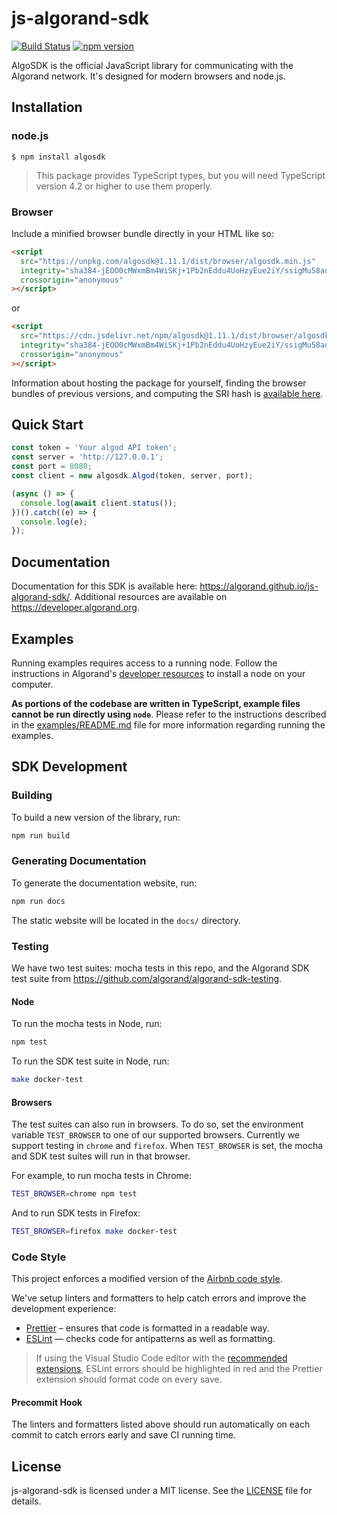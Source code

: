 # js-algorand-sdk

[![Build Status](https://travis-ci.com/algorand/js-algorand-sdk.svg?branch=master)](https://travis-ci.com/algorand/js-algorand-sdk) [![npm version](https://badge.fury.io/js/algosdk.svg)](https://www.npmjs.com/package/algosdk)

AlgoSDK is the official JavaScript library for communicating with the Algorand network. It's designed for modern browsers and node.js.

## Installation

### node.js

```
$ npm install algosdk
```

> This package provides TypeScript types, but you will need TypeScript version 4.2 or higher to use them properly.

### Browser

Include a minified browser bundle directly in your HTML like so:

```html
<script
  src="https://unpkg.com/algosdk@1.11.1/dist/browser/algosdk.min.js"
  integrity="sha384-jEOO0cMWxmBm4WiSKj+1Pb2nEddu4UoHzyEue2iY/ssigMu58ao9cojkN+WTsNMm"
  crossorigin="anonymous"
></script>
```

or

```html
<script
  src="https://cdn.jsdelivr.net/npm/algosdk@1.11.1/dist/browser/algosdk.min.js"
  integrity="sha384-jEOO0cMWxmBm4WiSKj+1Pb2nEddu4UoHzyEue2iY/ssigMu58ao9cojkN+WTsNMm"
  crossorigin="anonymous"
></script>
```

Information about hosting the package for yourself, finding the browser bundles of previous versions, and computing the SRI hash is [available here](FAQ.md).

## Quick Start

```javascript
const token = 'Your algod API token';
const server = 'http://127.0.0.1';
const port = 8080;
const client = new algosdk.Algod(token, server, port);

(async () => {
  console.log(await client.status());
})().catch((e) => {
  console.log(e);
});
```

## Documentation

Documentation for this SDK is available here: https://algorand.github.io/js-algorand-sdk/. Additional resources are available on https://developer.algorand.org.

## Examples

Running examples requires access to a running node. Follow the instructions in Algorand's [developer resources](https://developer.algorand.org/docs/run-a-node/setup/install/) to install a node on your computer.

**As portions of the codebase are written in TypeScript, example files cannot be run directly using `node`**. Please refer to the instructions described in the [examples/README.md](examples/README.md) file for more information regarding running the examples.

## SDK Development

### Building

To build a new version of the library, run:

```bash
npm run build
```

### Generating Documentation

To generate the documentation website, run:

```bash
npm run docs
```

The static website will be located in the `docs/` directory.

### Testing

We have two test suites: mocha tests in this repo, and the Algorand SDK test suite from https://github.com/algorand/algorand-sdk-testing.

#### Node

To run the mocha tests in Node, run:

```bash
npm test
```

To run the SDK test suite in Node, run:

```bash
make docker-test
```

#### Browsers

The test suites can also run in browsers. To do so, set the environment variable `TEST_BROWSER` to
one of our supported browsers. Currently we support testing in `chrome` and `firefox`. When
`TEST_BROWSER` is set, the mocha and SDK test suites will run in that browser.

For example, to run mocha tests in Chrome:

```bash
TEST_BROWSER=chrome npm test
```

And to run SDK tests in Firefox:

```bash
TEST_BROWSER=firefox make docker-test
```

### Code Style

This project enforces a modified version of the [Airbnb code style](https://github.com/airbnb/javascript).

We've setup linters and formatters to help catch errors and improve the development experience:

- [Prettier](https://prettier.io/) – ensures that code is formatted in a readable way.
- [ESLint](https://eslint.org/) — checks code for antipatterns as well as formatting.

> If using the Visual Studio Code editor with the [recommended extensions](.vscode/extensions.json), ESLint errors should be highlighted in red and the Prettier extension should format code on every save.

#### Precommit Hook

The linters and formatters listed above should run automatically on each commit to catch errors early and save CI running time.

## License

js-algorand-sdk is licensed under a MIT license. See the [LICENSE](https://github.com/algorand/js-algorand-sdk/blob/master/LICENSE) file for details.
